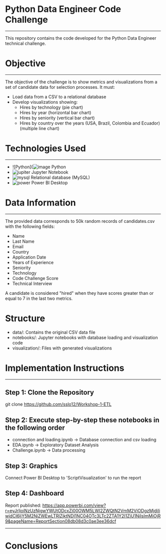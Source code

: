# Python Data Engineer Code Challenge
***
This repository contains the code developed for the Python Data Engineer technical challenge.

# Objective
***
The objective of the challenge is to show metrics and visualizations from a set of candidate data for selection processes. It must:

* Load data from a CSV to a relational database
* Develop visualizations showing:
    * Hires by technology (pie chart)
    * Hires by year (horizontal bar chart)
    * Hires by seniority (vertical bar chart)
    * Hires by country over the years (USA, Brazil, Colombia and Ecuador) (multiple line chart)

# Technologies Used
***
  * ![Python](![image](https://github.com/sslo12/Workshop-1-ETL/assets/115416417/b23a91ab-151a-4dd8-b421-fc87111e3481) Python
  * ![jupiter](https://cdn.icon-icons.com/icons2/2667/PNG/512/jupyter_app_icon_161280.png) Jupyter Notebook
  * ![mysql](https://cdn.icon-icons.com/icons2/2415/PNG/512/mysql_original_wordmark_logo_icon_146417.png) Relational database (MySQL)
  * ![power](https://iconos8.es/icon/Ny0t2MYrJ70p/power-bi-2021) Power BI Desktop

# Data Information
***
The provided data corresponds to 50k random records of candidates.csv with the following fields:

  * Name
  * Last Name
  * Email
  * Country
  * Application Date
  * Years of Experience
  * Seniority
  * Technology
  * Code Challenge Score
  * Technical Interview

A candidate is considered "hired" when they have scores greater than or equal to 7 in the last two metrics.

# Structure
   * data/: Contains the original CSV data file
   * notebooks/: Jupyter notebooks with database loading and visualization code
   * visualization/: Files with generated visualizations

# Implementation Instructions
***
## Step 1: Clone the Repository
  git clone https://github.com/sslo12/Workshop-1-ETL

## Step 2: Execute step-by-step these notebooks in the following order
  - connection and loading.ipynb -> Database connection and csv loading
  - EDA.ipynb -> Exploratory Dataset Analysis
  - Challenge.ipynb -> Data processing

## Step 3: Graphics
  Connect Power BI Desktop to 'ScriptVisualization' to run the report

## Step 4: Dashboard
  Report published: https://app.powerbi.com/view?r=eyJrIjoiNzUzNjgwYWUtODcxZi00OWM5LWI2ZWQtN2VmM2ViODgzMjdiIiwidCI6IjY5M2NiZWEwLTRlZjktNDI1NC04OTc3LTc2ZTA1Y2I1ZjU1NiIsImMiOjR9&pageName=ReportSection08db08d3c0ae3ee36dcf
***

# Conclusions
